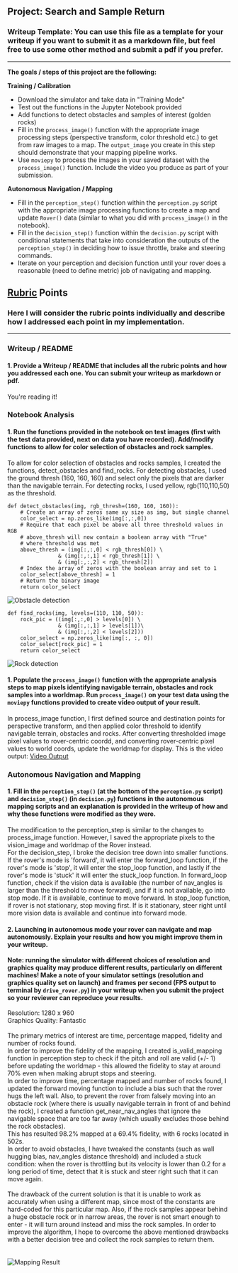## Project: Search and Sample Return
### Writeup Template: You can use this file as a template for your writeup if you want to submit it as a markdown file, but feel free to use some other method and submit a pdf if you prefer.

---


**The goals / steps of this project are the following:**  

**Training / Calibration**  

* Download the simulator and take data in "Training Mode"
* Test out the functions in the Jupyter Notebook provided
* Add functions to detect obstacles and samples of interest (golden rocks)
* Fill in the `process_image()` function with the appropriate image processing steps (perspective transform, color threshold etc.) to get from raw images to a map.  The `output_image` you create in this step should demonstrate that your mapping pipeline works.
* Use `moviepy` to process the images in your saved dataset with the `process_image()` function.  Include the video you produce as part of your submission.

**Autonomous Navigation / Mapping**

* Fill in the `perception_step()` function within the `perception.py` script with the appropriate image processing functions to create a map and update `Rover()` data (similar to what you did with `process_image()` in the notebook). 
* Fill in the `decision_step()` function within the `decision.py` script with conditional statements that take into consideration the outputs of the `perception_step()` in deciding how to issue throttle, brake and steering commands. 
* Iterate on your perception and decision function until your rover does a reasonable (need to define metric) job of navigating and mapping.  

[//]: # (Image References)

[image1]: ./misc/rover_image.jpg
[image2]: ./calibration_images/example_grid1.jpg
[image3]: ./calibration_images/example_rock1.jpg 

## [Rubric](https://review.udacity.com/#!/rubrics/916/view) Points
### Here I will consider the rubric points individually and describe how I addressed each point in my implementation.  

---
### Writeup / README

#### 1. Provide a Writeup / README that includes all the rubric points and how you addressed each one.  You can submit your writeup as markdown or pdf.  

You're reading it!

### Notebook Analysis
#### 1. Run the functions provided in the notebook on test images (first with the test data provided, next on data you have recorded). Add/modify functions to allow for color selection of obstacles and rock samples.

To allow for color selection of obstacles and rocks samples, I created the functions, detect_obstacles and find_rocks. For detecting obstacles, I used the ground thresh (160, 160, 160) and select only the pixels that are darker than the navigable terrain. For detecting rocks, I used yellow, rgb(110,110,50) as the threshold.  
```
def detect_obstacles(img, rgb_thresh=(160, 160, 160)):
    # Create an array of zeros same xy size as img, but single channel
    color_select = np.zeros_like(img[:,:,0])
    # Require that each pixel be above all three threshold values in RGB
    # above_thresh will now contain a boolean array with "True"
    # where threshold was met
    above_thresh = (img[:,:,0] < rgb_thresh[0]) \
                & (img[:,:,1] < rgb_thresh[1]) \
                & (img[:,:,2] < rgb_thresh[2])
    # Index the array of zeros with the boolean array and set to 1
    color_select[above_thresh] = 1
    # Return the binary image
    return color_select
```
![Obstacle detection](https://i.imgur.com/BxzkhGx.png)

```    
def find_rocks(img, levels=(110, 110, 50)):
    rock_pic = ((img[:,:,0] > levels[0]) \
                & (img[:,:,1] > levels[1])\
                & (img[:,:,2] < levels[2]))
    color_select = np.zeros_like(img[:, :, 0])
    color_select[rock_pic] = 1
    return color_select
```
![Rock detection](https://i.imgur.com/YtxdQUq.png)

#### 1. Populate the `process_image()` function with the appropriate analysis steps to map pixels identifying navigable terrain, obstacles and rock samples into a worldmap.  Run `process_image()` on your test data using the `moviepy` functions provided to create video output of your result. 
In process_image function, I first defined source and destination points for perspective transform, and then applied color threshold to identify navigable terrain, obstacles and rocks. After converting thresholded image pixel values to rover-centric coordd, and converting rover-centric pixel values to world coords, update the worldmap for display. This is the video output:
[Video Output](https://i.imgur.com/dBP9LZM.mp4)


### Autonomous Navigation and Mapping

#### 1. Fill in the `perception_step()` (at the bottom of the `perception.py` script) and `decision_step()` (in `decision.py`) functions in the autonomous mapping scripts and an explanation is provided in the writeup of how and why these functions were modified as they were.
The modification to the perception_step is similar to the changes to process_image function. However, I saved the appropriate pixels to the vision_image and worldmap of the Rover instead.<br>
For the decision_step, I broke the decision tree down into smaller functions. If the rover's mode is 'forward', it will enter the forward_loop function, if the rover's mode is 'stop', it will enter the stop_loop function, and lastly if the rover's mode is 'stuck' it will enter the stuck_loop function. 
In forward_loop function, check if the vision data is available (the number of nav_angles is larger than the threshold to move forward), and if it is not available, go into stop mode. If it is available, continue to move forward.
In stop_loop function, if rover is not stationary, stop moving first. If is it stationary, steer right until more vision data is available and continue into forward mode. 


#### 2. Launching in autonomous mode your rover can navigate and map autonomously.  Explain your results and how you might improve them in your writeup.  

**Note: running the simulator with different choices of resolution and graphics quality may produce different results, particularly on different machines!  Make a note of your simulator settings (resolution and graphics quality set on launch) and frames per second (FPS output to terminal by `drive_rover.py`) in your writeup when you submit the project so your reviewer can reproduce your results.**
<br><br>
Resolution: 1280 x 960 <br>
Graphics Quality: Fantastic <br><br>
The primary metrics of interest are time, percentage mapped, fidelity and number of rocks found. <br>
In order to improve the fidelity of the mapping, I created is_valid_mapping function in perception step to check if the pitch and roll are valid (+/- 1) before updating the worldmap - this allowed the fidelity to stay at around 70% even when making abrupt stops and steering. <br>
In order to improve time, percentage mapped and number of rocks found, I updated the forward moving function to include a bias such that the rover hugs the left wall. Also, to prevent the rover from falsely moving into an obstacle rock (where there is usually navigable terrain in front of and behind the rock), I created a function get_near_nav_angles that ignore the navigable space that are too far away (which usually excludes those behind the rock obstacles).<br> 
This has resulted 98.2% mapped at a 69.4% fidelity, with 6 rocks located in 502s.<br>
In order to avoid obstacles, I have tweaked the constants (such as wall hugging bias, nav_angles distance threshold) and included a stuck condition: when the rover is throttling but its velocity is lower than 0.2 for a long period of time, detect that it is stuck and steer right such that it can move again.<br><br>
The drawback of the current solution is that it is unable to work as accurately when using a different map, since most of the constants are hard-coded for this particular map. Also, if the rock samples appear behind a huge obstacle rock or in narrow areas, the rover is not smart enough to enter - it will turn around instead and miss the rock samples. In order to improve the algorithm, I hope to overcome the above mentioned drawbacks with a better decision tree and collect the rock samples to return them.
<br><br><br>
![Mapping Result](https://i.imgur.com/0nMxw67.png)


